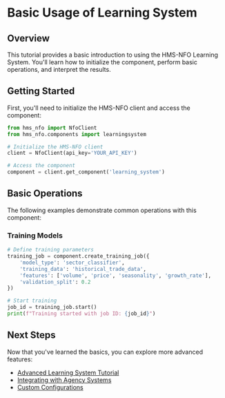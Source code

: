 # Basic Usage of Learning System

## Overview

This tutorial provides a basic introduction to using the HMS-NFO Learning System. You'll learn how to initialize the component, perform basic operations, and interpret the results.

## Getting Started

First, you'll need to initialize the HMS-NFO client and access the component:

```python
from hms_nfo import NfoClient
from hms_nfo.components import learningsystem

# Initialize the HMS-NFO client
client = NfoClient(api_key='YOUR_API_KEY')

# Access the component
component = client.get_component('learning_system')
```

## Basic Operations

The following examples demonstrate common operations with this component:

### Training Models

```python
# Define training parameters
training_job = component.create_training_job({
    'model_type': 'sector_classifier',
    'training_data': 'historical_trade_data',
    'features': ['volume', 'price', 'seasonality', 'growth_rate'],
    'validation_split': 0.2
})

# Start training
job_id = training_job.start()
print(f"Training started with job ID: {job_id}")
```

## Next Steps

Now that you've learned the basics, you can explore more advanced features:

- [Advanced Learning System Tutorial](advanced_learning_system.md)
- [Integrating with Agency Systems](integration_guide.md)
- [Custom Configurations](configuration_guide.md)

